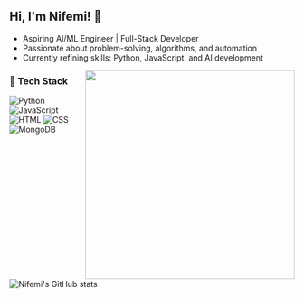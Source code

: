 

## Hi, I'm Nifemi! 👋  
- Aspiring AI/ML Engineer | Full-Stack Developer  
- Passionate about problem-solving, algorithms, and automation  
- Currently refining skills: Python, JavaScript, and AI development  
<p align="center">
  <img src="https://media0.giphy.com/media/v1.Y2lkPTc5MGI3NjExNDc5NzlzcGRveW43aGlubHE1Nm90dDR0OTdza3YyNDJuMDNncXFncCZlcD12MV9pbnRlcm5hbF9naWZfYnlfaWQmY3Q9Zw/11hVniWaqh17Q4/giphy.gif" width="370" align="right">
</p>

### 🚀 Tech Stack
![Python](https://img.shields.io/badge/Python-3776AB?style=for-the-badge&logo=python&logoColor=white)
![JavaScript](https://img.shields.io/badge/JavaScript-F7DF1E?style=for-the-badge&logo=javascript&logoColor=black)
![HTML](https://img.shields.io/badge/HTML5-E34F26?style=for-the-badge&logo=html5&logoColor=white)
![CSS](https://img.shields.io/badge/CSS3-1572B6?style=for-the-badge&logo=css3&logoColor=white)
![MongoDB](https://img.shields.io/badge/-MongoDB-13aa52?style=for-the-badge&logo=mongodb&logoColor=white)

![Nifemi's GitHub stats](https://github-readme-stats.vercel.app/api?username=N1femi&show_icons=true&theme=dark)
